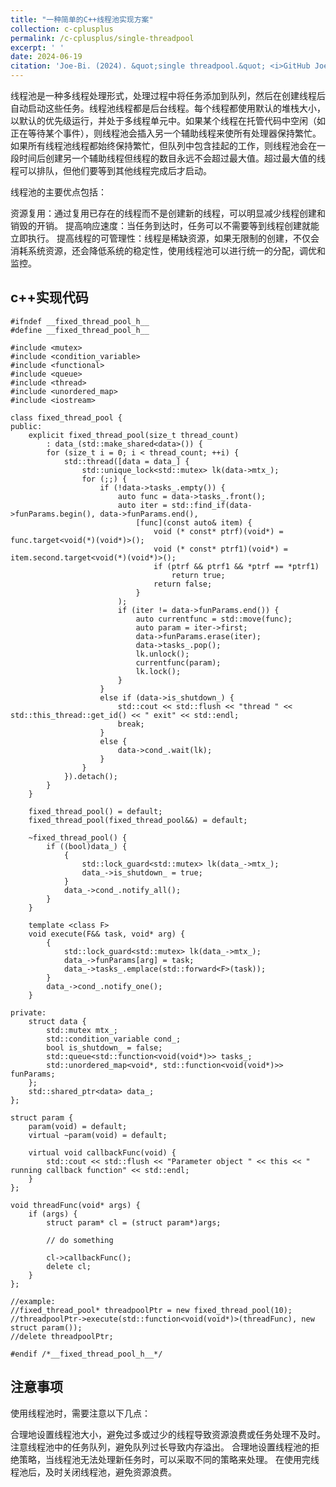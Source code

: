 ```yaml
---
title: "一种简单的C++线程池实现方案"
collection: c-cplusplus
permalink: /c-cplusplus/single-threadpool
excerpt: ' '
date: 2024-06-19
citation: 'Joe-Bi. (2024). &quot;single threadpool.&quot; <i>GitHub Joe-Bi of Bugs</i>'
---
```

   
线程池是一种多线程处理形式，处理过程中将任务添加到队列，然后在创建线程后自动启动这些任务。线程池线程都是后台线程。每个线程都使用默认的堆栈大小，以默认的优先级运行，并处于多线程单元中。如果某个线程在托管代码中空闲（如正在等待某个事件），则线程池会插入另一个辅助线程来使所有处理器保持繁忙。如果所有线程池线程都始终保持繁忙，但队列中包含挂起的工作，则线程池会在一段时间后创建另一个辅助线程但线程的数目永远不会超过最大值。超过最大值的线程可以排队，但他们要等到其他线程完成后才启动。

线程池的主要优点包括：

资源复用：通过复用已存在的线程而不是创建新的线程，可以明显减少线程创建和销毁的开销。
提高响应速度：当任务到达时，任务可以不需要等到线程创建就能立即执行。
提高线程的可管理性：线程是稀缺资源，如果无限制的创建，不仅会消耗系统资源，还会降低系统的稳定性，使用线程池可以进行统一的分配，调优和监控。


## c++实现代码

```
#ifndef __fixed_thread_pool_h__
#define __fixed_thread_pool_h__

#include <mutex>
#include <condition_variable>
#include <functional>
#include <queue>
#include <thread>
#include <unordered_map>
#include <iostream>

class fixed_thread_pool {
public:
	explicit fixed_thread_pool(size_t thread_count)
		: data_(std::make_shared<data>()) {
		for (size_t i = 0; i < thread_count; ++i) {
			std::thread([data = data_] {
				std::unique_lock<std::mutex> lk(data->mtx_);
				for (;;) {
					if (!data->tasks_.empty()) {
						auto func = data->tasks_.front();
						auto iter = std::find_if(data->funParams.begin(), data->funParams.end(),
							[func](const auto& item) {
								void (* const* ptrf)(void*) = func.target<void(*)(void*)>();
								void (* const* ptrf1)(void*) = item.second.target<void(*)(void*)>();
								if (ptrf && ptrf1 && *ptrf == *ptrf1)
									return true;
								return false;
							}
						);
						if (iter != data->funParams.end()) {
							auto currentfunc = std::move(func);
							auto param = iter->first;
							data->funParams.erase(iter);
							data->tasks_.pop();
							lk.unlock();
							currentfunc(param);
							lk.lock();
						}
					}
					else if (data->is_shutdown_) {
						std::cout << std::flush << "thread " << std::this_thread::get_id() << " exit" << std::endl;
						break;
					}
					else {
						data->cond_.wait(lk);
					}
				}
			}).detach();
		}
	}

	fixed_thread_pool() = default;
	fixed_thread_pool(fixed_thread_pool&&) = default;

	~fixed_thread_pool() {
		if ((bool)data_) {
			{
				std::lock_guard<std::mutex> lk(data_->mtx_);
				data_->is_shutdown_ = true;
			}
			data_->cond_.notify_all();
		}
	}

	template <class F>
	void execute(F&& task, void* arg) {
		{
			std::lock_guard<std::mutex> lk(data_->mtx_);
			data_->funParams[arg] = task;
			data_->tasks_.emplace(std::forward<F>(task));
		}
		data_->cond_.notify_one();
	}

private:
	struct data {
		std::mutex mtx_;
		std::condition_variable cond_;
		bool is_shutdown_ = false;
		std::queue<std::function<void(void*)>> tasks_;
		std::unordered_map<void*, std::function<void(void*)>> funParams;
	};
	std::shared_ptr<data> data_;
};

struct param {
	param(void) = default;
	virtual ~param(void) = default;

	virtual void callbackFunc(void) {
		std::cout << std::flush << "Parameter object " << this << " running callback function" << std::endl;
	}
};

void threadFunc(void* args) {
	if (args) {
		struct param* cl = (struct param*)args;
		
		// do something

		cl->callbackFunc();
		delete cl;
	}
};

//example:
//fixed_thread_pool* threadpoolPtr = new fixed_thread_pool(10);
//threadpoolPtr->execute(std::function<void(void*)>(threadFunc), new struct param());
//delete threadpoolPtr;

#endif /*__fixed_thread_pool_h__*/

```

## 注意事项
使用线程池时，需要注意以下几点：

合理地设置线程池大小，避免过多或过少的线程导致资源浪费或任务处理不及时。
注意线程池中的任务队列，避免队列过长导致内存溢出。
合理地设置线程池的拒绝策略，当线程池无法处理新任务时，可以采取不同的策略来处理。
在使用完线程池后，及时关闭线程池，避免资源浪费。


  






